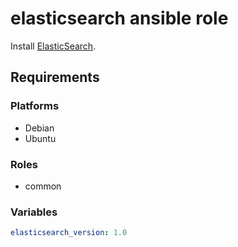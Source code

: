 elasticsearch ansible role
=====================

Install [ElasticSearch](http://www.elasticsearch.org/overview/elasticsearch/).

Requirements
------------

### Platforms

- Debian
- Ubuntu

### Roles

- common

### Variables

```yaml
elasticsearch_version: 1.0
```